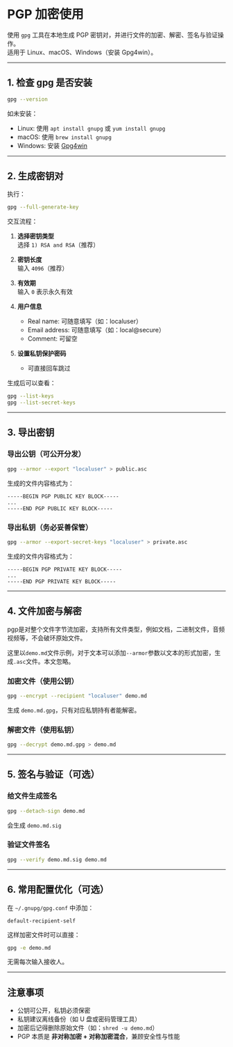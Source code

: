 # PGP 加密使用

使用 `gpg` 工具在本地生成 PGP 密钥对，并进行文件的加密、解密、签名与验证操作。  
适用于 Linux、macOS、Windows（安装 Gpg4win）。

---

## 1. 检查 gpg 是否安装
```bash
gpg --version
```
如未安装：
- Linux: 使用 `apt install gnupg` 或 `yum install gnupg`
- macOS: 使用 `brew install gnupg`
- Windows: 安装 [Gpg4win](https://www.gpg4win.org/)

---

## 2. 生成密钥对
执行：
```bash
gpg --full-generate-key
```

交互流程：
1. **选择密钥类型**  
   选择 `1) RSA and RSA`（推荐）

2. **密钥长度**  
   输入 `4096`（推荐）

3. **有效期**  
   输入 `0` 表示永久有效

4. **用户信息**  
   - Real name: 可随意填写（如：localuser）
   - Email address: 可随意填写（如：local@secure）
   - Comment: 可留空

5. **设置私钥保护密码**
   - 可直接回车跳过

生成后可以查看：
```bash
gpg --list-keys
gpg --list-secret-keys
```

---

## 3. 导出密钥

### 导出公钥（可公开分发）
```bash
gpg --armor --export "localuser" > public.asc
```
生成的文件内容格式为：
```
-----BEGIN PGP PUBLIC KEY BLOCK-----
...
-----END PGP PUBLIC KEY BLOCK-----
```

### 导出私钥（务必妥善保管）
```bash
gpg --armor --export-secret-keys "localuser" > private.asc
```
生成的文件内容格式为：
```
-----BEGIN PGP PRIVATE KEY BLOCK-----
...
-----END PGP PRIVATE KEY BLOCK-----
```

---

## 4. 文件加密与解密

pgp是对整个文件字节流加密，支持所有文件类型，例如文档，二进制文件，音频视频等，不会破环原始文件。

这里以`demo.md`文件示例，对于文本可以添加`--armor`参数以文本的形式加密，生成`.asc`文件。本文忽略。

### 加密文件（使用公钥）
```bash
gpg --encrypt --recipient "localuser" demo.md
```
生成 `demo.md.gpg`，只有对应私钥持有者能解密。

### 解密文件（使用私钥）
```bash
gpg --decrypt demo.md.gpg > demo.md
```

---

## 5. 签名与验证（可选）

### 给文件生成签名
```bash
gpg --detach-sign demo.md
```
会生成 `demo.md.sig`

### 验证文件签名
```bash
gpg --verify demo.md.sig demo.md
```

---

## 6. 常用配置优化（可选）

在 `~/.gnupg/gpg.conf` 中添加：
```
default-recipient-self
```
这样加密文件时可以直接：
```bash
gpg -e demo.md
```
无需每次输入接收人。

---

## 注意事项
- 公钥可公开，私钥必须保密
- 私钥建议离线备份（如 U 盘或密码管理工具）
- 加密后记得删除原始文件（如：`shred -u demo.md`）
- PGP 本质是 **非对称加密 + 对称加密混合**，兼顾安全性与性能
